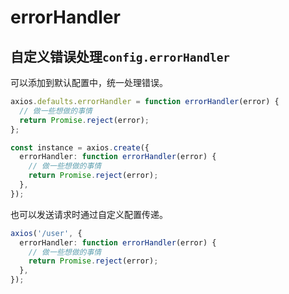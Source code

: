 # errorHandler

## 自定义错误处理`config.errorHandler`

可以添加到默认配置中，统一处理错误。

```ts
axios.defaults.errorHandler = function errorHandler(error) {
  // 做一些想做的事情
  return Promise.reject(error);
};

const instance = axios.create({
  errorHandler: function errorHandler(error) {
    // 做一些想做的事情
    return Promise.reject(error);
  },
});
```

也可以发送请求时通过自定义配置传递。

```ts
axios('/user', {
  errorHandler: function errorHandler(error) {
    // 做一些想做的事情
    return Promise.reject(error);
  },
});
```
